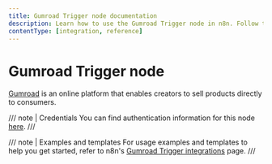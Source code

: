 ```yaml
---
title: Gumroad Trigger node documentation
description: Learn how to use the Gumroad Trigger node in n8n. Follow technical documentation to integrate Gumroad Trigger node into your workflows.
contentType: [integration, reference]
---
```


# Gumroad Trigger node

[Gumroad](https://gumroad.com) is an online platform that enables creators to sell products directly to consumers.

/// note | Credentials
You can find authentication information for this node [here](/integrations/builtin/credentials/gumroad.md).
///

///  note  | Examples and templates
For usage examples and templates to help you get started, refer to n8n's [Gumroad Trigger integrations](https://n8n.io/integrations/gumroad-trigger/) page.
///
